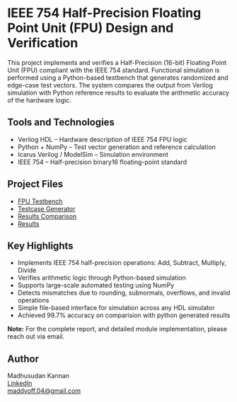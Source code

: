# IEEE 754 Half-Precision Floating Point Unit (FPU) Design and Verification

This project implements and verifies a Half-Precision (16-bit) Floating Point Unit (FPU) compliant with the IEEE 754 standard. Functional simulation is performed using a Python-based testbench that generates randomized and edge-case test vectors. The system compares the output from Verilog simulation with Python reference results to evaluate the arithmetic accuracy of the hardware logic.

## Tools and Technologies

- Verilog HDL – Hardware description of IEEE 754 FPU logic  
- Python + NumPy – Test vector generation and reference calculation  
- Icarus Verilog / ModelSim – Simulation environment  
- IEEE 754 – Half-precision binary16 floating-point standard  

## Project Files

- [FPU Testbench](FPU_testbench)
- [Testcase Generator](testcase_generator.py)
- [Results Comparison](fpu_compare.py)
- [Results](Results)

## Key Highlights

- Implements IEEE 754 half-precision operations: Add, Subtract, Multiply, Divide  
- Verifies arithmetic logic through Python-based simulation  
- Supports large-scale automated testing using NumPy  
- Detects mismatches due to rounding, subnormals, overflows, and invalid operations  
- Simple file-based interface for simulation across any HDL simulator  
- Achieved 99.7% accuracy on comparision with python generated results 

**Note:** For the complete report, and detailed module implementation, please reach out via email.

## Author

Madhusudan Kannan  
[LinkedIn](https://www.linkedin.com/in/madhusudan-kannan)  
maddyoff.04@gmail.com
